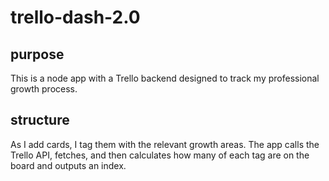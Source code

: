 # trello-dash-2.0

## purpose
This is a node app with a Trello backend designed to track my professional growth process.

## structure
As I add cards, I tag them with the relevant growth areas. The app calls the Trello API, fetches, and then calculates how many of each tag are on the board and outputs an index.

